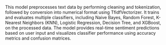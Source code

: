 This model preprocesses text data by performing cleaning and tokenization, followed by conversion into numerical format using TfidfVectorizer. It trains and evaluates multiple classifiers, including Naive Bayes, Random Forest, K-Nearest Neighbors (KNN), Logistic Regression, Decision Tree, and XGBoost, on the processed data. The model provides real-time sentiment predictions based on user input and visualizes classifier performance using accuracy metrics and confusion matrices.
